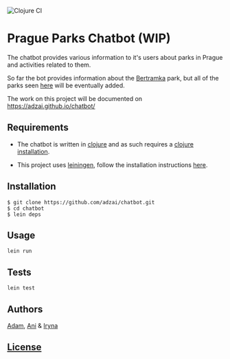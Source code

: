 ![Clojure CI](https://github.com/adzai/chatbot/workflows/Clojure%20CI/badge.svg?branch=main)
# Prague Parks Chatbot (WIP)

The chatbot provides various information to it's users about 
parks in Prague and activities related to them.

So far the bot provides information about the 
[Bertramka](https://www.praha.eu/jnp/cz/co_delat_v_praze/parky/bertramka/index.html) park,
but all of the parks seen [here](https://www.praha.eu/jnp/cz/co_delat_v_praze/parky/index.html)
will be eventually added.

The work on this project will be documented on https://adzai.github.io/chatbot/

## Requirements
* The chatbot is written in [clojure](https://clojure.org/) and as such requires
a [clojure installation](https://clojure.org/guides/getting_started).

* This project uses [leiningen](https://leiningen.org/), follow the installation instructions
[here](https://github.com/technomancy/leiningen#Installation).

## Installation
```
$ git clone https://github.com/adzai/chatbot.git
$ cd chatbot
$ lein deps
```

## Usage
```
lein run
```

## Tests
```
lein test
```

## Authors
[Adam](https://github.com/adzai), [Ani](https://github.com/AniSanikidze)
& [Iryna](https://github.com/irinakulinich3712)

## [License](https://github.com/adzai/chatbot/blob/main/LICENSE)

